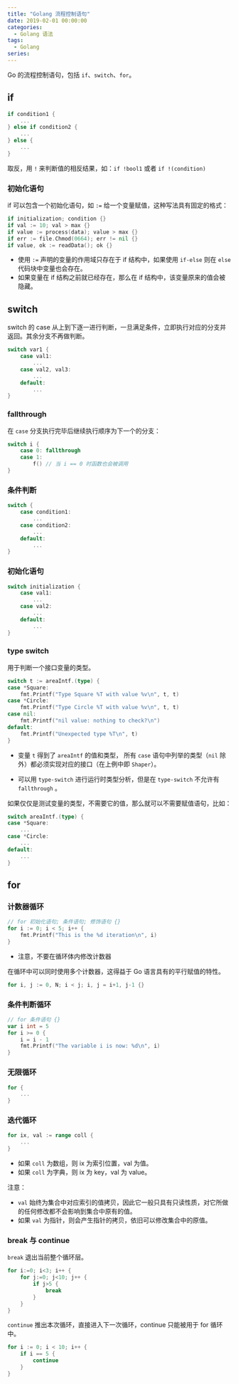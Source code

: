 ```yaml
---
title: "Golang 流程控制语句"
date: 2019-02-01 00:00:00
categories:
  - Golang 语法
tags:
  - Golang
series:
---
```


Go 的流程控制语句，包括 `if`、`switch`、`for`。

<!--more-->

## if

```go
if condition1 {
    ...  
} else if condition2 {
    ...   
} else {
    ...
}
```

取反，用 `!` 来判断值的相反结果，如：`if !bool1` 或者 `if !(condition)`

### 初始化语句

if 可以包含一个初始化语句，如 `:=` 给一个变量赋值，这种写法具有固定的格式：

```go
if initialization; condition {}
if val := 10; val > max {}
if value := process(data); value > max {}
if err := file.Chmod(0664); err != nil {}
if value, ok := readData(); ok {}
```

- 使用 `:=` 声明的变量的作用域只存在于 if 结构中，如果使用 `if-else` 则在 `else` 代码块中变量也会存在。
- 如果变量在 if 结构之前就已经存在，那么在 if 结构中，该变量原来的值会被隐藏。

## switch

switch 的 case 从上到下逐一进行判断，一旦满足条件，立即执行对应的分支并返回。其余分支不再做判断。

```go
switch var1 {
    case val1:
        ...
    case val2, val3:
        ...
    default:
        ...
}
```

### fallthrough

在 `case` 分支执行完毕后继续执行顺序为下一个的分支：

```go
switch i {
    case 0: fallthrough
    case 1:
        f() // 当 i == 0 时函数也会被调用
}
```

### 条件判断

```go
switch {
    case condition1:
        ...
    case condition2:
        ...
    default:
        ...
}
```

### 初始化语句

```go
switch initialization {
    case val1:
        ...
    case val2:
        ...
    default:
        ...
}
```

### type switch

用于判断一个接口变量的类型。

```go
switch t := areaIntf.(type) {
case *Square:
    fmt.Printf("Type Square %T with value %v\n", t, t)
case *Circle:
    fmt.Printf("Type Circle %T with value %v\n", t, t)
case nil:
    fmt.Printf("nil value: nothing to check?\n")
default:
    fmt.Printf("Unexpected type %T\n", t)
}
```

- 变量 `t` 得到了 `areaIntf` 的值和类型， 所有 `case` 语句中列举的类型（`nil` 除外）都必须实现对应的接口（在上例中即 `Shaper`）。

- 可以用 `type-switch` 进行运行时类型分析，但是在 `type-switch` 不允许有 `fallthrough` 。

如果仅仅是测试变量的类型，不需要它的值，那么就可以不需要赋值语句，比如：

```go
switch areaIntf.(type) {
case *Square:
	...
case *Circle:
	...
default:
	...
}
```

## for

### 计数器循环

```go
// for 初始化语句; 条件语句; 修饰语句 {}
for i := 0; i < 5; i++ {
    fmt.Printf("This is the %d iteration\n", i)
}
```

- 注意，不要在循环体内修改计数器

在循环中可以同时使用多个计数器，这得益于 Go 语言具有的平行赋值的特性。

```go
for i, j := 0, N; i < j; i, j = i+1, j-1 {}
```

### 条件判断循环

```go
// for 条件语句 {}
var i int = 5
for i >= 0 {
    i = i - 1
    fmt.Printf("The variable i is now: %d\n", i)
}
```

### 无限循环

```go
for {
    ...
}
```

### 迭代循环

```go
for ix, val := range coll {
    ...
}
```

- 如果 `coll` 为数组，则 ix 为索引位置，val 为值。
- 如果 `coll` 为字典，则 ix 为 key，val 为 value。

注意：

- `val` 始终为集合中对应索引的值拷贝，因此它一般只具有只读性质，对它所做的任何修改都不会影响到集合中原有的值。
- 如果 `val` 为指针，则会产生指针的拷贝，依旧可以修改集合中的原值。

### break 与 continue

`break` 退出当前整个循环层。

```go
for i:=0; i<3; i++ {
    for j:=0; j<10; j++ {
        if j>5 {
            break   
        }
    }
}
```

`continue` 推出本次循环，直接进入下一次循环，continue 只能被用于 for 循环中。

```go
for i := 0; i < 10; i++ {
    if i == 5 {
        continue
    }
}
```
